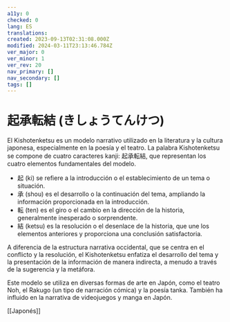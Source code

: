 ```yaml
---
a11y: 0
checked: 0
lang: ES
translations: 
created: 2023-09-13T02:31:08.000Z
modified: 2024-03-11T23:13:46.784Z
ver_major: 0
ver_minor: 1
ver_rev: 20
nav_primary: []
nav_secondary: []
tags: []
---
```

# 起承転結 (きしょうてんけつ)

El Kishotenketsu es un modelo narrativo utilizado en la literatura y la cultura japonesa, especialmente en la poesía y el teatro. La palabra Kishotenketsu se compone de cuatro caracteres kanji: 起承転結, que representan los cuatro elementos fundamentales del modelo.

-   起 (ki) se refiere a la introducción o el establecimiento de un tema o situación.
-   承 (shou) es el desarrollo o la continuación del tema, ampliando la información proporcionada en la introducción.
-   転 (ten) es el giro o el cambio en la dirección de la historia, generalmente inesperado o sorprendente.
-   結 (ketsu) es la resolución o el desenlace de la historia, que une los elementos anteriores y proporciona una conclusión satisfactoria.

A diferencia de la estructura narrativa occidental, que se centra en el conflicto y la resolución, el Kishotenketsu enfatiza el desarrollo del tema y la presentación de la información de manera indirecta, a menudo a través de la sugerencia y la metáfora.

Este modelo se utiliza en diversas formas de arte en Japón, como el teatro Noh, el Rakugo (un tipo de narración cómica) y la poesía tanka. También ha influido en la narrativa de videojuegos y manga en Japón.

[[Japonés]]